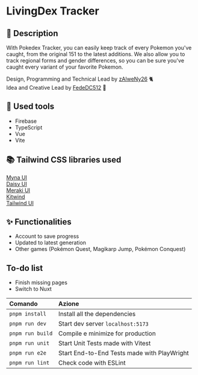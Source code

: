 # LivingDex Tracker

## 📝 Description

With Pokedex Tracker, you can easily keep track of every Pokemon you've caught, from the original 151 to the latest additions. We also allow you to track regional forms and gender differences, so you can be sure you've caught every variant of your favorite Pokemon.


Design, Programming and Technical Lead by [zAlweNy26](https://github.com/zAlweNy26) 🐈  
Idea and Creative Lead by [FedeDC512](https://github.com/FedeDC512) 🦎

## 🚀 Used tools

- Firebase
- TypeScript
- Vue
- Vite

## 📚 Tailwind CSS libraries used

[Myna UI](https://mynaui.com)  
[Daisy UI](https://daisyui.com/components)  
[Meraki UI](https://merakiui.com/components)  
[Kitwind](https://kitwind.io/products/kometa/components)  
[Tailwind UI](https://tailwindui.com/components)

## ✨ Functionalities

- Account to save progress
- Updated to latest generation
- Other games (Pokémon Quest, Magikarp Jump, Pokémon Conquest)

## To-do list

- Finish missing pages
- Switch to Nuxt

| Comando                | Azione                                             |
| :--------------------- | :------------------------------------------------- |
| `pnpm install`         | Install all the dependencies                       |
| `pnpm run dev`         | Start dev server `localhost:5173`                  |
| `pnpm run build`       | Compile e minimize for production                  |
| `pnpm run unit`        | Start Unit Tests made with Vitest                  |
| `pnpm run e2e`         | Start End-to-End Tests made with PlayWright        |
| `pnpm run lint`        | Check code with ESLint                             |
